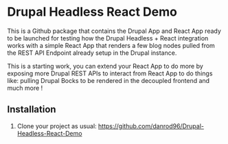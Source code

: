 # Drupal Headless React Demo

This is a Github package that contains the Drupal App and React App ready to be launched for testing how the Drupal Headless + React integration works with a simple React App that renders a few blog nodes pulled from the REST API Endpoint already setup in the Drupal instance.

This is a starting work, you can extend your React App to do more by exposing more Drupal REST APIs to interact from React App to do things like: pulling Drupal Bocks to be rendered in the decoupled frontend and much more !

## Installation

1. Clone your project as usual: https://github.com/danrod96/Drupal-Headless-React-Demo